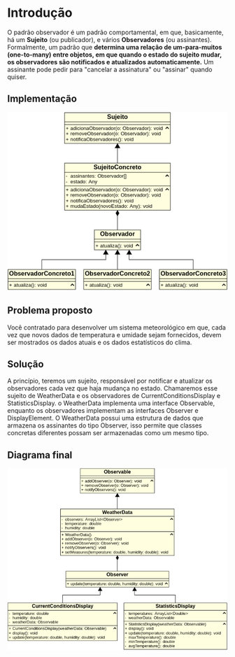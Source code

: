 # Introdução
O padrão observador é um padrão comportamental, em que, basicamente, há um **Sujeito** (ou publicador), e vários **Observadores** (ou assinantes). Formalmente, um padrão que **determina uma relação de um-para-muitos (one-to-many) entre objetos, em que quando o estado do sujeito mudar, os observadores são notificados e atualizados automaticamente.** Um assinante pode pedir para "cancelar a assinatura" ou "assinar" quando quiser.

## Implementação
![Diagrama UML Observer Impl](https://github.com/jonatas-lima/design-patterns/blob/master/uml/observer_impl.png)

## Problema proposto
Você contratado para desenvolver um sistema meteorológico em que, cada vez que novos dados de temperatura e umidade sejam fornecidos, devem ser mostrados os dados atuais e os dados estatísticos do clima.

## Solução
A princípio, teremos um sujeito, responsável por notificar e atualizar os observadores cada vez que haja mudança no estado. Chamaremos esse sujeito de WeatherData e os observadores de CurrentConditionsDisplay e StatisticsDisplay. o WeatherData implementa uma interface Observable, enquanto os observadores implementam as interfaces Observer e DisplayElement. O WeatherData possui uma estrutura de dados que armazena os assinantes do tipo Observer, isso permite que classes concretas diferentes possam ser armazenadas como um mesmo tipo.

## Diagrama final
![Diagrama final Observer](https://github.com/jonatas-lima/design-patterns/blob/master/uml/observer.png)
